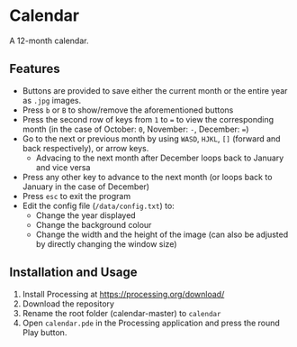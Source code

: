 # Calendar

A 12-month calendar. 

## Features

* Buttons are provided to save either the current month or the entire year as `.jpg` images.
* Press `b` or `B` to show/remove the aforementioned buttons
* Press the second row of keys from `1` to `=` to view the corresponding month (in the case of October: `0`, November: `-`, December: `=`)
* Go to the next or previous month by using `WASD`, `HJKL`, `[]` (forward and back respectively), or arrow keys. 
  * Advacing to the next month after December loops back to January and vice versa
* Press any other key to advance to the next month (or loops back to January in the case of December)
* Press `esc` to exit the program
* Edit the config file (`/data/config.txt`) to:
  * Change the year displayed
  * Change the background colour
  * Change the width and the height of the image (can also be adjusted by directly changing the window size)

## Installation and Usage

1. Install Processing at https://processing.org/download/
2. Download the repository
3. Rename the root folder (calendar-master) to `calendar`
4. Open `calendar.pde` in the Processing application and press the round Play button. 
